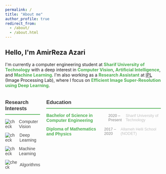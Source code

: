 ```yaml
---
permalink: /
title: "About me"
author_profile: true
redirect_from: 
  - /about/
  - /about.html
---
```


## Hello, I'm AmirReza Azari

I'm currently a computer engineering student at **Sharif University of Technology** with a deep interest in **Computer Vision**, **Artificial Intelligence**, and **Machine Learning**. I'm also working as a **Research Assistant** at [IPL](http://ipl.ce.sharif.edu/) (Image Processing Lab), where I focus on **Efficient Image Super-Resolution using Deep Learning**.

<div class="about-section">
    <div class="column">
        <h2>Research Interests</h2>
        <ul>
          <li><img src="https://img.icons8.com/ios-filled/20/4CAF50/checkmark.png" alt="check"> Computer Vision</li>
          <li><img src="https://img.icons8.com/ios-filled/20/4CAF50/checkmark.png" alt="check"> Deep Learning</li>
          <li><img src="https://img.icons8.com/ios-filled/20/4CAF50/checkmark.png" alt="check"> Machine Learning</li>
          <li><img src="https://img.icons8.com/ios-filled/20/4CAF50/checkmark.png" alt="check"> Algorithms</li>
        </ul>
    </div>
    <div class="column">
        <h2>Education</h2>
        <ul>
            <li>
                <strong>Bachelor of Science in Computer Engineering</strong> <br>
                <span class="info">2020 – Present</span> <br>
                <span class="institution">Sharif University of Technology</span>
            </li>
            <li>
                <strong>Diploma of Mathematics and Physics</strong> <br>
                <span class="info">2017 – 2020</span> <br>
                <span class="institution">Allameh Helli School (NODET)</span>
            </li>
        </ul>
    </div>
</div>

<style>
  .about-section {
    display: flex;
    gap: 20px;
    font-family: Arial, sans-serif;
  }
  .column {
    flex: 1;
  }
  .about-section h2 {
    color: #333;
    border-bottom: 2px solid #4CAF50;
    padding-bottom: 8px;
    font-size: 1.2em;
  }
  .about-section ul {
    list-style-type: none;
    padding: 0;
  }
  .about-section li {
    display: flex;
    align-items: center;
    margin-bottom: 12px;
    color: #444;
    font-size: 1em;
    transition: color 0.3s ease;
  }
  .about-section li:hover {
    color: #333;
  }
  .about-section img {
    margin-right: 8px;
    transition: transform 0.3s ease;
  }
  .about-section li:hover img {
    transform: scale(1.1);
  }
  .info {
    font-size: 0.9em;
    color: #888;
  }
  .institution {
    font-size: 0.9em;
    color: silver;
  }
  strong {
    color: #4CAF50;
    font-weight: bold;
  }
</style>
